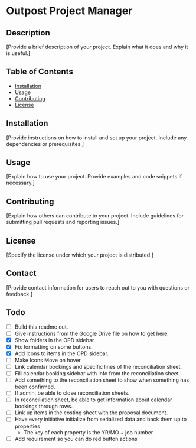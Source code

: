 # Outpost Project Manager

## Description
[Provide a brief description of your project. Explain what it does and why it is useful.]

## Table of Contents
- [Installation](#installation)
- [Usage](#usage)
- [Contributing](#contributing)
- [License](#license)

## Installation
[Provide instructions on how to install and set up your project. Include any dependencies or prerequisites.]

## Usage
[Explain how to use your project. Provide examples and code snippets if necessary.]

## Contributing
[Explain how others can contribute to your project. Include guidelines for submitting pull requests and reporting issues.]

## License
[Specify the license under which your project is distributed.]

## Contact
[Provide contact information for users to reach out to you with questions or feedback.]



## Todo
- [ ] Build this readme out.
- [ ] Give instructions from the Google Drive file on how to get here.
- [x] Show folders in the OPD sidebar.
- [x] Fix formatting on some buttons.
- [x] Add Icons to items in the OPD sidebar.
- [ ] Make Icons Move on hover
- [ ] Link calendar bookings and specific lines of the reconciliation sheet.
- [ ] Fill calendar booking sidebar with info from the reconciliation sheet.
- [ ] Add something to the reconciliation sheet to show when something has been confirmed.
- [ ] If admin, be able to close reconciliation sheets.
- [ ] In reconciliation sheet, be able to get information about calendar bookings through rows.
- [ ] Link up items in the costing sheet with the proposal document.
- [ ] Have every initiative initialize from serialized data and back them up to properties
  - The key of each property is the YR/MO + job number
- [ ] Add requirement so you can do red button actions

